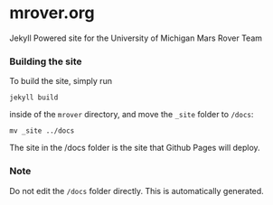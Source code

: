 # mrover.org
Jekyll Powered site for the University of Michigan Mars Rover Team

### Building the site
To build the site, simply run

    jekyll build

inside of the `mrover` directory, and move the `_site` folder to `/docs`:

    mv _site ../docs
    
The site in the /docs folder is the site that Github Pages will deploy.

### Note
Do not edit the `/docs` folder directly. This is automatically generated.
